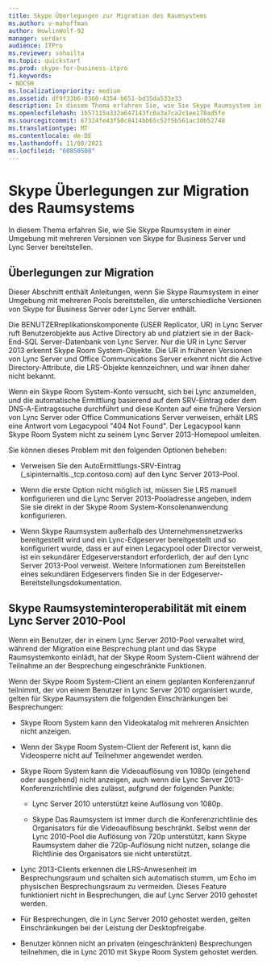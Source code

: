 ```yaml
---
title: Skype Überlegungen zur Migration des Raumsystems
ms.author: v-mahoffman
author: HowlinWolf-92
manager: serdars
audience: ITPro
ms.reviewer: sohailta
ms.topic: quickstart
ms.prod: skype-for-business-itpro
f1.keywords:
- NOCSH
ms.localizationpriority: medium
ms.assetid: df9f33b6-0360-4354-b651-bd35da533e33
description: In diesem Thema erfahren Sie, wie Sie Skype Raumsystem in einer Umgebung mit mehreren Versionen von Skype for Business Server und Lync Server bereitstellen.
ms.openlocfilehash: 1b57115a332a647143fc0a3a7ca2c1ee178ad5fe
ms.sourcegitcommit: 67324fe43f50c8414bb65c52f5b561ac30b52748
ms.translationtype: MT
ms.contentlocale: de-DE
ms.lasthandoff: 11/08/2021
ms.locfileid: "60850508"
---
```

# <a name="skype-room-system-migration-considerations"></a>Skype Überlegungen zur Migration des Raumsystems
 
In diesem Thema erfahren Sie, wie Sie Skype Raumsystem in einer Umgebung mit mehreren Versionen von Skype for Business Server und Lync Server bereitstellen.
  
## <a name="migration-considerations"></a>Überlegungen zur Migration

Dieser Abschnitt enthält Anleitungen, wenn Sie Skype Raumsystem in einer Umgebung mit mehreren Pools bereitstellen, die unterschiedliche Versionen von Skype for Business Server oder Lync Server enthält. 
  
Die BENUTZERreplikationskomponente (USER Replicator, UR) in Lync Server ruft Benutzerobjekte aus Active Directory ab und platziert sie in der Back-End-SQL Server-Datenbank von Lync Server. Nur die UR in Lync Server 2013 erkennt Skype Room System-Objekte. Die UR in früheren Versionen von Lync Server und Office Communications Server erkennt nicht die Active Directory-Attribute, die LRS-Objekte kennzeichnen, und war ihnen daher nicht bekannt. 
  
Wenn ein Skype Room System-Konto versucht, sich bei Lync anzumelden, und die automatische Ermittlung basierend auf dem SRV-Eintrag oder dem DNS-A-Eintragssuche durchführt und diese Konten auf eine frühere Version von Lync Server oder Office Communications Server verweisen, erhält LRS eine Antwort vom Legacypool "404 Not Found". Der Legacypool kann Skype Room System nicht zu seinem Lync Server 2013-Homepool umleiten. 
  
Sie können dieses Problem mit den folgenden Optionen beheben: 
  
- Verweisen Sie den AutoErmittlungs-SRV-Eintrag (_sipinternaltls._tcp.contoso.com) auf den Lync Server 2013-Pool.
    
- Wenn die erste Option nicht möglich ist, müssen Sie LRS manuell konfigurieren und die Lync Server 2013-Pooladresse angeben, indem Sie sie direkt in der Skype Room System-Konsolenanwendung konfigurieren. 
    
- Wenn Skype Raumsystem außerhalb des Unternehmensnetzwerks bereitgestellt wird und ein Lync-Edgeserver bereitgestellt und so konfiguriert wurde, dass er auf einen Legacypool oder Director verweist, ist ein sekundärer Edgeserverstandort erforderlich, der auf den Lync Server 2013-Pool verweist. Weitere Informationen zum Bereitstellen eines sekundären Edgeservers finden Sie in der Edgeserver-Bereitstellungsdokumentation. 
    
## <a name="skype-room-system-interoperability-with-a-lync-server-2010-pool"></a>Skype Raumsysteminteroperabilität mit einem Lync Server 2010-Pool

Wenn ein Benutzer, der in einem Lync Server 2010-Pool verwaltet wird, während der Migration eine Besprechung plant und das Skype Raumsystemkonto einlädt, hat der Skype Room System-Client während der Teilnahme an der Besprechung eingeschränkte Funktionen. 
  
Wenn der Skype Room System-Client an einem geplanten Konferenzanruf teilnimmt, der von einem Benutzer in Lync Server 2010 organisiert wurde, gelten für Skype Raumsystem die folgenden Einschränkungen bei Besprechungen: 
  
- Skype Room System kann den Videokatalog mit mehreren Ansichten nicht anzeigen.
    
- Wenn der Skype Room System-Client der Referent ist, kann die Videosperre nicht auf Teilnehmer angewendet werden.
    
- Skype Room System kann die Videoauflösung von 1080p (eingehend oder ausgehend) nicht anzeigen, auch wenn die Lync Server 2013-Konferenzrichtlinie dies zulässt, aufgrund der folgenden Punkte: 
    
  - Lync Server 2010 unterstützt keine Auflösung von 1080p.
    
  - Skype Das Raumsystem ist immer durch die Konferenzrichtlinie des Organisators für die Videoauflösung beschränkt. Selbst wenn der Lync 2010-Pool die Auflösung von 720p unterstützt, kann Skype Raumsystem daher die 720p-Auflösung nicht nutzen, solange die Richtlinie des Organisators sie nicht unterstützt. 
    
- Lync 2013-Clients erkennen die LRS-Anwesenheit im Besprechungsraum und schalten sich automatisch stumm, um Echo im physischen Besprechungsraum zu vermeiden. Dieses Feature funktioniert nicht in Besprechungen, die auf Lync Server 2010 gehostet werden.
    
- Für Besprechungen, die in Lync Server 2010 gehostet werden, gelten Einschränkungen bei der Leistung der Desktopfreigabe.
    
- Benutzer können nicht an privaten (eingeschränkten) Besprechungen teilnehmen, die in Lync 2010 mit Skype Room System gehostet werden.
    

